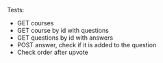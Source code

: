 Tests:

- GET courses
- GET course by id with questions
- GET questions by id with answers
- POST answer, check if it is added to the question
- Check order after upvote
